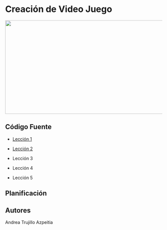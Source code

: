# Creación de Video Juego
<p align="center">
    <img src="https://user-images.githubusercontent.com/8560750/195950148-0c0df38e-5f96-45ae-87c3-6922738c612d.jpg" alt="Logo" width=1200 height=300>

## Código Fuente

* [Lección 1](Prototipo1_AndreaTrujilloAzpeitia.unitypackage)
  
* [Lección 2](Prototipo2_AndreaTrujilloAzpeitia.unitypackage)
 
* Lección 3
  
* Lección 4
 
* Lección 5

## Planificación

## Autores
Andrea Trujillo Azpeitia


